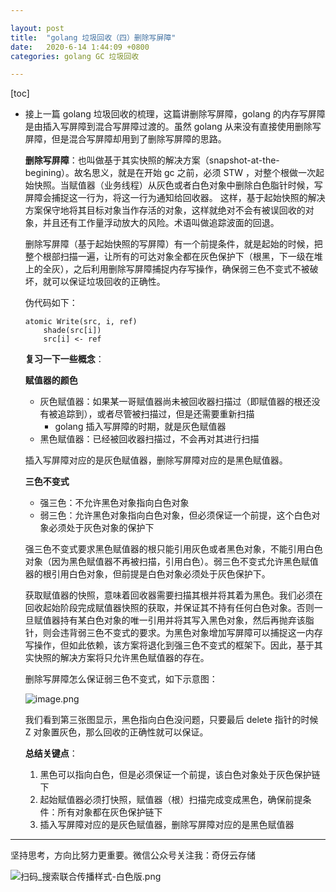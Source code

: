 ```yaml
---

layout: post
title:  "golang 垃圾回收（四）删除写屏障"
date:   2020-6-14 1:44:09 +0800
categories: golang GC 垃圾回收

---
```


[toc]

*   接上一篇 golang 垃圾回收的梳理，这篇讲删除写屏障，golang 的内存写屏障是由插入写屏障到混合写屏障过渡的。虽然 golang 从来没有直接使用删除写屏障，但是混合写屏障却用到了删除写屏障的思路。

    **删除写屏障**：也叫做基于其实快照的解决方案（snapshot-at-the-begining）。故名思义，就是在开始 gc 之前，必须 STW ，对整个根做一次起始快照。当赋值器（业务线程）从灰色或者白色对象中删除白色脂针时候，写屏障会捕捉这一行为，将这一行为通知给回收器。
    这样，基于起始快照的解决方案保守地将其目标对象当作存活的对象，这样就绝对不会有被误回收的对象，并且还有工作量浮动放大的风险。术语叫做追踪波面的回退。

    删除写屏障（基于起始快照的写屏障）有一个前提条件，就是起始的时候，把整个根部扫描一遍，让所有的可达对象全都在灰色保护下（根黑，下一级在堆上的全灰），之后利用删除写屏障捕捉内存写操作，确保弱三色不变式不被破坏，就可以保证垃圾回收的正确性。

    伪代码如下：

    ```
    atomic Write(src, i, ref)
        shade(src[i])
        src[i] <- ref

    ```

    **复习一下一些概念**：

    **赋值器的颜色**

    *   灰色赋值器：如果某一哥赋值器尚未被回收器扫描过（即赋值器的根还没有被追踪到），或者尽管被扫描过，但是还需要重新扫描
        *   golang 插入写屏障的时期，就是灰色赋值器
    *   黑色赋值器：已经被回收器扫描过，不会再对其进行扫描

    插入写屏障对应的是灰色赋值器，删除写屏障对应的是黑色赋值器。

    **三色不变式**

    *   强三色：不允许黑色对象指向白色对象
    *   弱三色：允许黑色对象指向白色对象，但必须保证一个前提，这个白色对象必须处于灰色对象的保护下

    强三色不变式要求黑色赋值器的根只能引用灰色或者黑色对象，不能引用白色对象（因为黑色赋值器不再被扫描，引用白色）。弱三色不变式允许黑色赋值器的根引用白色对象，但前提是白色对象必须处于灰色保护下。

    获取赋值器的快照，意味着回收器需要扫描其根并将其着为黑色。我们必须在回收起始阶段完成赋值器快照的获取，并保证其不持有任何白色对象。否则一旦赋值器持有某白色对象的唯一引用并将其写入黑色对象，然后再抛弃该脂针，则会违背弱三色不变式的要求。为黑色对象增加写屏障可以捕捉这一内存写操作，但如此依赖，该方案将退化到强三色不变式的框架下。因此，基于其实快照的解决方案将只允许黑色赋值器的存在。

    删除写屏障怎么保证弱三色不变式，如下示意图：

    ![image.png](https://upload-images.jianshu.io/upload_images/14414032-86baa9dfac49f199.png?imageMogr2/auto-orient/strip%7CimageView2/2/w/1240)

    我们看到第三张图显示，黑色指向白色没问题，只要最后 delete 指针的时候 Z 对象置灰色，那么回收的正确性就可以保证。

    **总结关键点**：

    1.  黑色可以指向白色，但是必须保证一个前提，该白色对象处于灰色保护链下
    2.  起始赋值器必须打快照，赋值器（根）扫描完成变成黑色，确保前提条件：所有对象都在灰色保护链下
    3.  插入写屏障对应的是灰色赋值器，删除写屏障对应的是黑色赋值器

---
坚持思考，方向比努力更重要。微信公众号关注我：奇伢云存储

![扫码_搜索联合传播样式-白色版.png](https://upload-images.jianshu.io/upload_images/14414032-1c5fafa645a08a53.png?imageMogr2/auto-orient/strip%7CimageView2/2/w/1240)
